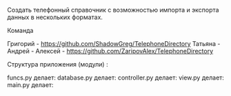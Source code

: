 Создать телефонный справочник с возможностью импорта и экспорта данных в нескольких форматах.

Команда

Григорий - https://github.com/ShadowGreg/TelephoneDirectory
Татьяна -
Андрей -
Алексей - https://github.com/ZaripovAlex/TelephoneDirectory

Структура приложения (модули) :

funcs.py        делает:
database.py     делает:
controller.py   делает:
view.py         делает:
main.py         делает:
